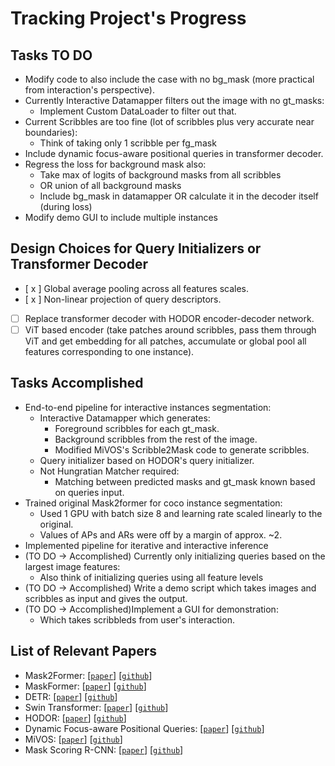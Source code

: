 # Tracking Project's Progress

## Tasks TO DO
* Modify code to also include the case with no bg_mask (more practical from interaction's perspective).
* Currently Interactive Datamapper filters out the image with no gt_masks:
    * Implement Custom DataLoader to filter out that.
* Current Scribbles are too fine (lot of scribbles plus very accurate near boundaries):
    * Think of taking only 1 scribble per fg_mask
* Include dynamic focus-aware positional queries in transformer decoder.
* Regress the loss for background mask also:
    * Take max of logits of background masks from all scribbles
    * OR union of all background masks
    * Include bg_mask in datamapper OR calculate it in the decoder itself (during loss) 
* Modify demo GUI to include multiple instances

## Design Choices for Query Initializers or Transformer Decoder
- [ x ] Global average pooling across all features scales.
- [ x ] Non-linear projection of query descriptors.
- [ ] Replace transformer decoder with HODOR encoder-decoder network.
- [ ] ViT based encoder (take patches around scribbles, pass them through ViT and get embedding for all patches, accumulate or global pool all features corresponding to one instance).

## Tasks Accomplished
* End-to-end pipeline for interactive instances segmentation:
    * Interactive Datamapper which generates:
        * Foreground scribbles for each gt_mask.
        * Background scribbles from the rest of the image.
        * Modified MiVOS's Scribble2Mask code to generate scribbles.
    * Query initializer based on HODOR's query initializer.
    * Not Hungratian Matcher required:
        * Matching between predicted masks and gt_mask known based on queries input.
* Trained original Mask2former for coco instance segmentation:
    * Used 1 GPU with batch size 8 and learning rate scaled linearly to the original.
    * Values of APs and ARs were off by a margin of approx. ~2. 
* Implemented pipeline for iterative and interactive inference
* (TO DO -> Accomplished) Currently only initializing queries based on the largest image features:
    * Also think of initializing queries using all feature levels
* (TO DO -> Accomplished) Write a demo script which takes images and scribbles as input and gives the output.
* (TO DO -> Accomplished)Implement a GUI for demonstration:
    * Which takes scribbleds from user's interaction.

    
## List of Relevant Papers
* Mask2Former: [[`paper`](https://arxiv.org/abs/2112.01527)] [[`github`](https://github.com/facebookresearch/Mask2Former)]
* MaskFormer: [[`paper`](https://arxiv.org/abs/2107.06278)] [[`github`](https://github.com/facebookresearch/MaskFormer)]
* DETR: [[`paper`](https://arxiv.org/abs/2005.12872)] [[`github`](https://github.com/facebookresearch/detr)]
* Swin Transformer: [[`paper`](https://arxiv.org/abs/2103.14030)] [[`github`](https://github.com/microsoft/Swin-Transformer)]
* HODOR: [[`paper`](https://arxiv.org/abs/2112.09131)] [[`github`](https://github.com/Ali2500/HODOR)]
* Dynamic Focus-aware Positional Queries: [[`paper`](https://arxiv.org/abs/2204.01244)] [[`github`](https://github.com/ziplab/FASeg)]
* MiVOS: [[`paper`](https://arxiv.org/abs/2103.07941)] [[`github`](https://github.com/hkchengrex/MiVOS)]
* Mask Scoring R-CNN: [[`paper`](https://arxiv.org/pdf/1903.00241)] [[`github`](https://github.com/zjhuang22/maskscoring_rcnn)]
